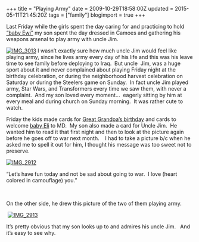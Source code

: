+++
title = "Playing Army"
date = 2009-10-29T18:58:00Z
updated = 2015-05-11T21:45:20Z
tags = ["family"]
blogimport = true 
+++

 Last Friday while the girls spent the day caring for and practicing to hold [“baby Ewi”](http://lifeatthecircus.com/2009/10/26/smitten/) my son spent the day dressed in Camoes and gathering his weapons arsenal to play army with uncle Jim.&#160; 

[![IMG_3013](https://latc.s3.amazonaws.com/wp-content/uploads/2009/10/IMG_3013.jpg "IMG_3013")](https://latc.s3.amazonaws.com/wp-content/uploads/2009/10/IMG_3013.jpg) I wasn’t exactly sure how much uncle Jim would feel like playing army, since he lives army every day of his life and this was his leave time to see family before deploying to Iraq.&#160; But uncle&#160; Jim, was a huge sport about it and never complained about playing Friday night at the birthday celebration, or during the neighborhood harvest celebration on Saturday or during the Steelers game on Sunday.&#160; In fact uncle Jim played army, Star Wars, and Transformers every time we saw them, with never a complaint.&#160; And my son loved every moment...&#160; eagerly sitting by him at every meal and during church on Sunday morning.&#160; It was rather cute to watch. 

Friday the kids made cards for [Great Grandpa’s birthday](http://lifeatthecircus.com/2009/10/23/weekend-thoughts-a-true-gent/) and cards to welcome [baby Eli](http://lifeatthecircus.com/2009/10/26/smitten/) to MD.&#160; My son also made a card for Uncle Jim.&#160; He wanted him to read it that first night and then to look at the picture again before he goes off to war next month.&#160;&#160;&#160; I had to take a picture b/c when he asked me to spell it out for him, I thought his message was too sweet not to preserve. 

[![IMG_2912](https://latc.s3.amazonaws.com/wp-content/uploads/2009/10/IMG_2912.jpg "IMG_2912")](https://latc.s3.amazonaws.com/wp-content/uploads/2009/10/IMG_2912.jpg) 

[](https://latc.s3.amazonaws.com/wp-content/uploads/2009/10/IMG_2913.jpg)

“Let’s have fun today and not be sad about going to war.&#160; I love (heart colored in camouflage) you.”

&#160;

On the other side, he drew this picture of the two of them playing army.

&#160;[![IMG_2913](https://latc.s3.amazonaws.com/wp-content/uploads/2009/10/IMG_2913.jpg "IMG_2913")](https://latc.s3.amazonaws.com/wp-content/uploads/2009/10/IMG_29131.jpg)

It’s pretty obvious that my son looks up to and admires his uncle Jim.&#160;&#160; And it’s easy to see why.&#160; 
